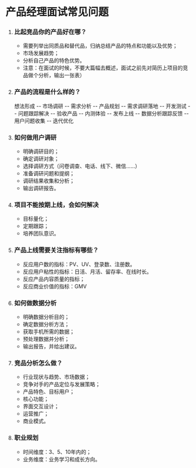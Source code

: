 # 产品经理面试常见问题
1. ### 比起竞品你的产品好在哪？

   - 需要列举出同质品和替代品，归纳总结产品的特点和功能以及优势；
   - 市场发展趋势；
   - 分析自己产品的特色优势。
   - 注意：在面试的时候，不要大篇幅去概述，面试之前先对简历上项目的竞品做个分析，输出一张表）

2. ### 产品的流程是什么样的？

   想法形成 -- 市场调研 -- 需求分析 -- 产品规划 -- 需求调研落地 -- 开发测试 -- 问题跟踪解决 -- 验收产品 -- 内测体验 -- 发布上线 -- 数据分析跟踪反馈 -- 用户问题收集 -- 迭代优化

3. ### 如何做用户调研

   - 明确调研目的；
   - 确定调研对象；
   - 选择调研方式（问卷调查、电话、线下、微信……）
   - 准备调研问题和提纲；
   - 调研结果收集和分析；
   - 输出调研报告。

4. ### 项目不能按期上线，会如何解决

   - 目标量化；
   - 定期跟踪；
   - 培养团队意识。

5. ### 产品上线需要关注指标有哪些？

   - 反应用户数的指标：PV、UV、登录数、注册数。
   - 反应用户粘性的指标：日活、月活、留存率、在线时长。
   - 反应产品内容质量的指标；
   - 反应商业价值的指标：GMV

6. ### 如何做数据分析

   - 明确数据分析目的；
   - 确定数据分析方法；
   - 获取手机所需的数据；
   - 预处理数据并分析；
   - 输出报告，并给出建议。

7. ### 竞品分析怎么做？

   - 行业现状与趋势、市场数据；
   - 竞争对手的产品定位与发展策略；
   - 产品特色、目标用户；
   - 核心功能；
   - 界面交互设计；
   - 运营推广；
   - 商业模式。

8. ### 职业规划

    - 时间维度：3、5、10年内的；
    - 业务维度：业务学习和成长方向。
